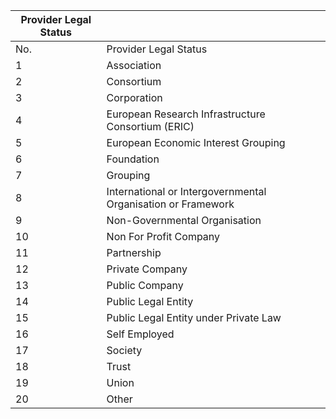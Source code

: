 | Provider Legal Status |                                                              |
|-----------------------|--------------------------------------------------------------|
| No.                   | Provider Legal Status                                        |
| 1                     | Association                                                  |
| 2                     | Consortium                                                   |
| 3                     | Corporation                                                  |
| 4                     | European Research Infrastructure Consortium (ERIC)           |
| 5                     | European Economic Interest Grouping                          |
| 6                     | Foundation                                                   |
| 7                     | Grouping                                                     |
| 8                     | International or Intergovernmental Organisation or Framework |
| 9                     | Non-Governmental Organisation                                |
| 10                    | Non For Profit Company                                       |
| 11                    | Partnership                                                  |
| 12                    | Private Company                                              |
| 13                    | Public Company                                               |
| 14                    | Public Legal Entity                                          |
| 15                    | Public Legal Entity under Private Law                        |
| 16                    | Self Employed                                                |
| 17                    | Society                                                      |
| 18                    | Trust                                                        |
| 19                    | Union                                                        |
| 20                    | Other                                                        |